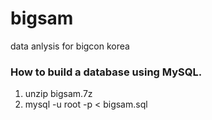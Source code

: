 # bigsam
data anlysis for bigcon korea



### How to build a database using MySQL.
1. unzip bigsam.7z 
2. mysql -u root -p < bigsam.sql
